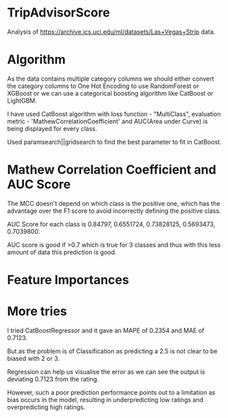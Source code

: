 # TripAdvisorScore
Analysis of https://archive.ics.uci.edu/ml/datasets/Las+Vegas+Strip data.

# Algorithm
As the data contains multiple category columns we should either convert the category columns to One Hot Encoding to use RandomForest or XGBoost or we can use a categorical boosting algorithm like CatBoost or LightGBM.​

I have used CatBoost algorithm with loss function - "MultiClass", evaluation metric - 'MathewCorrelationCoefficient' and AUC(Area under Curve) is being displayed for every class.

Used paramsearch||gridsearch to find the best parameter to fit in CatBoost.

# Mathew Correlation Coefficient and AUC Score
The MCC doesn't depend on which class is the positive one, which has the advantage over the F1 score to avoid incorrectly defining the positive class.

AUC Score for each class is 0.84797, 0.6551724, 0.73828125, 0.5693473, 0.7039800.

AUC score is good if >0.7 which is true for 3 classes and thus with this less amount of data this prediction is good.

# Feature Importances


# More tries
I tried CatBoostRegressor and it gave an MAPE of 0.2354 and MAE of 0.7123.

But as the problem is of Classification as predicting a 2.5 is not clear to be biased with 2 or 3.

Regression can help us visualise the error as we can see the output is deviating 0.7123 from the rating.

However, such a poor prediction performance points out to a limitation as bias occurs in the model, resulting in underpredicting low ratings and overpredicting high ratings. 
  
